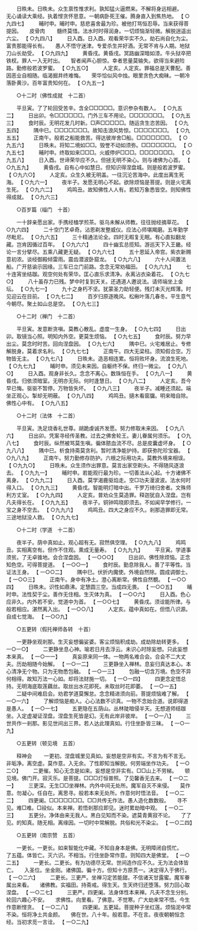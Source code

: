 <!-- { "loadSidebar": true } -->
　　日昳未。日昳未。众生禀性惟求利。孰知猛火逼燃来。不解将身远相避。　　无心诵读大乘经。执着悭贪怀思意。一朝病卧死王催。腾身直入到焦热地。 【 ○九四七】 
　　晡时申。晡时申。慈悲喜舍最为珍。被他打骂恒忍辱。当来获得菩提因。　　皮骨肉 
　　髓终莫惜。法水时时得润身。一切烦恼渐轻微。解脱逍遥出六尘。 【 ○九四八】 
　　日入酉。日入酉。观看荣华实不久。劫石尚自化为尘。富贵那能得长有。　　愚人不悟守迷津。专爱杀生并好酒。无常不肯与人期。地狱刀山长劫受。 【 ○九四九】 
　　黄昏戌。黄昏戌。冥路幽深暗如漆。牛头狱卒把铁杈。罪人一入无时出。　　智者闻声心胆惊。幸者思量莫输失。欲得当来避险路。勤修般若波罗蜜。 【 ○九五○】 
　　人定亥。人定亥。罪福总是天曹配。善因恶业自相随。临渴掘井终难悔。　　荣华恰似风中烛。眼里贪色大痴昧。一朝冷落卧黄沙。百年富贵知何在。 【 ○九五一】 

　　○十二时（佛性成就　十二首） 

　　平旦寅。了了轮回受苦辛。含全□□□□□。意识参杂有数人。 【 ○九五二】 
　　日出卯。令□□□□□□。门外三车不用论。□□□□□□□。 【 ○九五三】 
　　食时辰。无明花发几时新。□声□□□□□。随运贪生恣苦因。 【 ○九五四】 
　　隅中巳。□□□□□□□。故知击浪风势惊。□□□□□□□。 【 ○九五五】 
　　正南午。般若之船能救苦。得达彼岸舍□船。□□□□□□□。 【 ○九五六】 
　　日昳未。将知二境如□□。毁誉不动如须弥。□□□□□□□。 【 ○九五七】 
　　晡时申。终取如来□□□。火威停炉□□□。□□□□□□□。 【 ○九五八】 
　　日入酉。世谛荣华应不久。但拯无明不染心。则与诸佛为心首。 【 ○九五九】 
　　黄昏戌。自有心中如慧日。但知识得涅盘城。则是般若波罗蜜。 【 ○九六○】 
　　人定亥。众生久被无明盖。一往沉沦苦海中。此度出离生死海。 【 ○九六一】 
　　夜半子。发愿无明心不起。欲除烦恼是菩提。则是火宅离生死。 【 ○九六二】 
　　鸡鸣丑。故知佛性人人有。若知万象悉皆空。则知佛性得成就。 【 ○九六三】 

　　○百岁篇（缁门　十首） 

　　一十辞亲愿出家。手携经榼学煎茶。驱乌未解从师教。往往抛经摘草花。 【 ○九六四】 
　　二十空门艺卓奇。沾恩剃发整威仪。应法心师堪羯磨。五年勤学尽毗尼。 【 ○九六五】 
　　三十精通法论全。四时无暇复无眠。有心直拟翻龙藏。岂肯因循过百年。 【 ○九六六】 
　　四十幽玄总揽知。游巡天下入王畿。经论一言分擘尽。五乘八藏更无疑。 【 ○九六七】 
　　五十恩延入帝宫。紫衣新赐意初浓。谈经御殿倾雷雨。震齿潜波卧窟龙。 【 ○九六八】 
　　六十人间置法船。广开慈谕示因缘。三车已立门前路。念念无常劝福田。 【 ○九六九】 
　　七十连宵坐结跏。观空何处有荣华。匡心直乐求清净。永离沾衣染着花。 【 ○九七○】 
　　八十虽存力已残。梦中时复到天关。还遇道人邀说法。请师端坐上金坛。 【 ○九七一】 
　　九十之身朽不坚。犹蒙圣力助轻便。残灯未灭光辉薄。时见迎云在目前。 【 ○九七二】 
　　百岁归原逐晚风。松楸叶落几春冬。平生意气今朝尽。聚土如山总是空。 【 ○九七三】 

　　○十二时（禅门　十二首） 

　　平旦寅。发意断贪嗔。莫教心散乱。虚度一生身。 【 ○九七四】 
　　日出卯。取镜当心照。明知内外空。更莫生烦恼。 【 ○九七五】 
　　食时辰。努力早出尘。莫念时时苦。回向涅盘因。 【 ○九七六】 
　　隅中巳。火宅难居止。专修解脱身。莫着求名利。 【 ○九七七】 
　　正南午。四大无梁柱。须知假合空。万物皆无主。 【 ○九七八】 
　　日昳未。造恶相连累。恒将败坏身。流浪生死地。 【 ○九七九】 
　　晡时申。须见未来因。自躯终不保。终归一微尘。 【 ○九八○】 
　　日入酉。观身非长久。念念不离心。数珠恒在手。 【 ○九八一】 
　　黄昏戌。归依须暗室。无明亦无际。何时逢慧日。 【 ○九八二】 
　　人定亥。吾今早已悔。驱驱不暂停。万物皆失坏。 【 ○九八三】 
　　夜半子。减睡还须起。端坐正观心。掣却无明蔽。 【 ○九八四】 
　　鸡鸣丑。擿木看窗牖。明来暗自除。佛性心中有。 【 ○九八五】 

　　○十二时（法体　十二首） 

　　平旦寅。洗足烧香礼世尊。胡跪虔诚齐发愿。努力修取未来因。 【 ○九八六】 
　　日出卯。凭案寻经传圣教。过去之佛舍轮王。妻儿眷属何须乐。 【 ○九八七】 
　　食时辰。纵然被骂莫生嗔。徧体脓血流不尽。总是皮囊虚坏身。 【 ○九八八】 
　　隅中巳。析食持斋莫贪利。暂时清净能护持。即获弥陀珍宝器。 【 ○九八九】 
　　正南午。努力勤修存防护。六根之际用功夫。莫教外境来相误。 【 ○九九○】 
　　日昳未。众生须作出罪意。莫言出家空剃头。不得随风逐浪去。 【 ○九九一】 
　　晡时申。若能观行最为珍。一切善法从心起。十方诸佛不离身。 【 ○九九二】 
　　日入酉。莫学渴鹿驱焰走。空□功夫漫波波。法水何时得入口。 【 ○九九三】 
　　黄昏戌。智能明灯暗中出。千罗万绮归舍者。文殊师利方丈室。 【 ○九九四】 
　　人定亥。普劝众生莫造罪。释迦犹自入涅盘。岂有凡夫得长在。 【 ○九九五】 
　　夜半子。铜钟鸣晓即须去。不如闻早学修行。一宝之身不空去。 【 ○九九六】 
　　鸡鸣丑。四大之身应不久。剎那造罪即无常。三途地狱没人救。 【 ○九九七】 

　　○十二时（学道　十二首） 

　　夜半子。荫中真如止。观心超有无。寂然俱空理。 【 ○九九八】 
　　鸡鸣丑。实相离空有。但作不住观。熏成无量寿。 【 ○九九九】 
　　平旦寅。学道事须贫。了无卓锥地。会合涅盘因。 【 一○○○】 
　　日出卯。佛性除烦恼。正念知色空。可得菩提道。 【 一○○一】 
　　食时辰。勤息除我人。善了平等性。当证法王身。 【 一○○二】 
　　隅中巳。伏折内魔使。外境自然除。圆成调御士。 【 一○○三】 
　　正南午。身中有净土。澄心离断常。佛性自然覩。 【 一○○四】 
　　日昳未。识性如鼎沸。定慧圆三空。当成四无畏。 【 一○○五】 
　　晡时申。法性契于尘。善作无住相。生灭体为真。 【 一○○六】 
　　日入酉。色心应非久。内外若不安。觉道中为首。 【 一○○七】 
　　黄昏戌。须诠能所律。与般若相应。湛然离入出。 【 一○○八】 
　　人定亥。蕴中真如在。但悟八识源。自成七觉海。 【 一○○九】 

　　○五更转（假托禅师各转　十首） 

　　一更静坐观剎那。生灭妄想徧娑婆。客尘烦恼积成劫。成劫除劫转更多。 【 一○一○】 
　　二更静坐息心神。喻若日月去浮云。未识心时除妄想。只此妄想本来真。 【 一○一一】 
　　真妄原来同一体。一物两名难合会。合会不二大丈夫。历劫相随今始解。 【 一○一二】 
　　三更静坐入禅林。息妄归真达本心。本心清净无个物。只为无物悉包融。 【 一○一三】 
　　包融一切含万境。色空不异何相得。故知万法一心如。却将法财施一切。 【 一○一四】 
　　四更念定悟总持。无明海底取莲藕丝。取丝出水花即死。未取丝时花即萎。 【 一○一五】 
　　二疑中间难启会。劝君学道莫懈怠。念念精进须向前。菩提烦恼难了解。 【 一○一六】 
　　了解烦恼是痴人。心心法数不识真。一物不念始合道。说即得道是愚人。 【 一○一七】 
　　五更隐在五荫山。丛林陡暗侵半天。无想道师结跏坐。入定虚凝证涅盘。涅盘生死皆是幻。无有此岸非彼岸。 【 一○一八】 
　　三世共作一剎那。影见世间出三界。若人达此理真如。行住坐卧皆三昧。 【 一○一九】 

　　○五更转（顿见境　五首） 

　　释神会 
　　一更初。涅盘城里见真如。妄想是空非有实。不言为有不言无。　　非垢净。离空虚。莫作意。入无余。了性即知当解脱。何劳端坐作功夫。 【 一○二○】 
　　二更催。知心无念是如来。妄想是空非实有。□□山上不劳梯。　　顿见境。佛门开。寂灭乐。是菩提。□□□灯恒普照。了见馨香无去来。 【 一○二一】 
　　三更深。无生□□坐禅林。内外中间无处所。魔军自灭不来侵。　　莫作意。勿凝心。任自在。离思寻。般若本来无处所。作意何时悟法音。 【 一○二二】 
　　四更阑。□□□□□□□。□□共传无作法。愚人造化数数般。　　寻不见。难□难。□祋似。本来禅。若悟剎那应即见。迷时累劫暗中观。 【 一○二三】 
　　五更分。净体由来无我人。黑白见知而不染。遮莫青黄寂不论。　　了了见。的知真。随无相。离缘因。一切时中常解脱。共俗和光不染尘。 【 一○二四】 

　　○五更转（南宗赞　五首） 

　　一更长。一更长。如来智能化中藏。不知自身本是佛。无明障闭自慌忙。　　了五蕴。体皆亡。灭六识。不相当。行住坐卧常作意。则知四大是佛堂。 【 一○二五】 
　　一更长。二更长。有为功德尽无常。世间造作应不久。无为法会体皆亡。　　入圣位。坐金刚。诸佛国。徧十方。但知十方原贯一。决定得入于佛行。 【 一○二六】 
　　二更长。三更严。坐禅习定苦能甜。不信诸天甘露蜜。魔军眷属出来看。　　诸佛教。实福田。持斋戒。得生天。生天终归还堕落。努力回心取涅盘。 【 一○二七】 
　　三更严。四更阑。法身体性本来禅。凡夫不念生分别。轮回六趣心不安。　　求佛性。向里看。了佛意。不觉寒。广大劫来常不悟。今生作意断悭贪。 【 一○二八】 
　　四更阑。五更延。菩提种子坐红莲。烦恼泥中常不染。恒将净土共金颜。　　佛在世。八十年。般若意。不在言。夜夜朝朝恒念经。当初求觅一言诠。 【 一○二九】 

